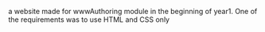 a website made for wwwAuthoring module in the beginning of year1. One of the requirements was to use HTML and CSS only
